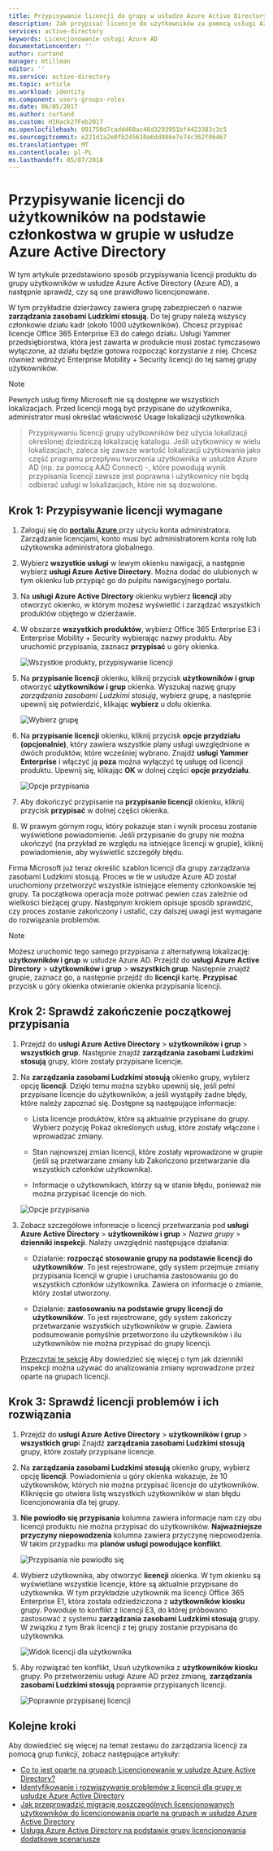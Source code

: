 ```yaml
---
title: Przypisywanie licencji do grupy w usłudze Azure Active Directory | Dokumentacja firmy Microsoft
description: Jak przypisać licencje do użytkowników za pomocą usługi Azure Active Directory grupy licencji
services: active-directory
keywords: Licencjonowanie usługi Azure AD
documentationcenter: ''
author: curtand
manager: mtillman
editor: ''
ms.service: active-directory
ms.topic: article
ms.workload: identity
ms.component: users-groups-roles
ms.date: 06/05/2017
ms.author: curtand
ms.custom: H1Hack27Feb2017
ms.openlocfilehash: 091750d7cadd460ac46d3293951bf4423383c3c5
ms.sourcegitcommit: e221d1a2e0fb245610a6dd886e7e74c362f06467
ms.translationtype: MT
ms.contentlocale: pl-PL
ms.lasthandoff: 05/07/2018
---
```

# <a name="assign-licenses-to-users-by-group-membership-in-azure-active-directory"></a>Przypisywanie licencji do użytkowników na podstawie członkostwa w grupie w usłudze Azure Active Directory

W tym artykule przedstawiono sposób przypisywania licencji produktu do grupy użytkowników w usłudze Azure Active Directory (Azure AD), a następnie sprawdź, czy są one prawidłowo licencjonowane.

W tym przykładzie dzierżawcy zawiera grupę zabezpieczeń o nazwie **zarządzania zasobami Ludzkimi stosują**. Do tej grupy należą wszyscy członkowie działu kadr (około 1000 użytkowników). Chcesz przypisać licencje Office 365 Enterprise E3 do całego działu. Usługi Yammer przedsiębiorstwa, która jest zawarta w produkcie musi zostać tymczasowo wyłączone, aż działu będzie gotowa rozpocząć korzystanie z niej. Chcesz również wdrożyć Enterprise Mobility + Security licencji do tej samej grupy użytkowników.

> [!NOTE]
> Pewnych usług firmy Microsoft nie są dostępne we wszystkich lokalizacjach. Przed licencji mogą być przypisane do użytkownika, administrator musi określać właściwość Usage lokalizacji użytkownika.

> Przypisywaniu licencji grupy użytkowników bez użycia lokalizacji określonej dziedziczą lokalizację katalogu. Jeśli użytkownicy w wielu lokalizacjach, zaleca się zawsze wartość lokalizacji użytkowania jako część programu przepływu tworzenia użytkownika w usłudze Azure AD (np. za pomocą AAD Connect) -, które powodują wynik przypisania licencji zawsze jest poprawna i użytkownicy nie będą odbierać usługi w lokalizacjach, które nie są dozwolone.

## <a name="step-1-assign-the-required-licenses"></a>Krok 1: Przypisywanie licencji wymagane

1. Zaloguj się do [ **portalu Azure** ](https://portal.azure.com) przy użyciu konta administratora. Zarządzanie licencjami, konto musi być administratorem konta rolę lub użytkownika administratora globalnego.

2. Wybierz **wszystkie usługi** w lewym okienku nawigacji, a następnie wybierz **usługi Azure Active Directory**. Można dodać do ulubionych w tym okienku lub przypiąć go do pulpitu nawigacyjnego portalu.

3. Na **usługi Azure Active Directory** okienku wybierz **licencji** aby otworzyć okienko, w którym możesz wyświetlić i zarządzać wszystkich produktów objętego w dzierżawie.

4. W obszarze **wszystkich produktów**, wybierz Office 365 Enterprise E3 i Enterprise Mobility + Security wybierając nazwy produktu. Aby uruchomić przypisania, zaznacz **przypisać** u góry okienka.

   ![Wszystkie produkty, przypisywanie licencji](media/active-directory-licensing-group-assignment-azure-portal/all-products-assign.png)

5. Na **przypisanie licencji** okienku, kliknij przycisk **użytkowników i grup** otworzyć **użytkowników i grup** okienka. Wyszukaj nazwę grupy *zarządzania zasobami Ludzkimi stosują*, wybierz grupę, a następnie upewnij się potwierdzić, klikając **wybierz** u dołu okienka.

   ![Wybierz grupę](media/active-directory-licensing-group-assignment-azure-portal/select-a-group.png)

6. Na **przypisanie licencji** okienku, kliknij przycisk **opcje przydziału (opcjonalnie)**, który zawiera wszystkie plany usługi uwzględnione w dwóch produktów, które wcześniej wybrano. Znajdź **usługi Yammer Enterprise** i włączyć ją **poza** można wyłączyć tę usługę od licencji produktu. Upewnij się, klikając **OK** w dolnej części **opcje przydziału**.

   ![Opcje przypisania](media/active-directory-licensing-group-assignment-azure-portal/assignment-options.png)

7. Aby dokończyć przypisanie na **przypisanie licencji** okienku, kliknij przycisk **przypisać** w dolnej części okienka.

8. W prawym górnym rogu, który pokazuje stan i wynik procesu zostanie wyświetlone powiadomienie. Jeśli przypisanie do grupy nie można ukończyć (na przykład ze względu na istniejące licencji w grupie), kliknij powiadomienie, aby wyświetlić szczegóły błędu.

Firma Microsoft już teraz określić szablon licencji dla grupy zarządzania zasobami Ludzkimi stosują. Proces w tle w usłudze Azure AD został uruchomiony przetworzyć wszystkie istniejące elementy członkowskie tej grupy. Ta początkowa operacja może potrwać pewien czas zależnie od wielkości bieżącej grupy. Następnym krokiem opisuje sposób sprawdzić, czy proces zostanie zakończony i ustalić, czy dalszej uwagi jest wymagane do rozwiązania problemów.

> [!NOTE]
> Możesz uruchomić tego samego przypisania z alternatywną lokalizację: **użytkowników i grup** w usłudze Azure AD. Przejdź do **usługi Azure Active Directory** > **użytkowników i grup** > **wszystkich grup**. Następnie znajdź grupie, zaznacz go, a następnie przejdź do **licencji** kartę. **Przypisać** przycisk u góry okienka otwieranie okienka przypisania licencji.

## <a name="step-2-verify-that-the-initial-assignment-has-finished"></a>Krok 2: Sprawdź zakończenie początkowej przypisania

1. Przejdź do **usługi Azure Active Directory** > **użytkowników i grup** > **wszystkich grup**. Następnie znajdź **zarządzania zasobami Ludzkimi stosują** grupy, które zostały przypisane licencje.

2. Na **zarządzania zasobami Ludzkimi stosują** okienko grupy, wybierz opcję **licencji**. Dzięki temu można szybko upewnij się, jeśli pełni przypisane licencje do użytkowników, a jeśli wystąpiły żadne błędy, które należy zapoznać się. Dostępne są następujące informacje:

   - Lista licencje produktów, które są aktualnie przypisane do grupy. Wybierz pozycję Pokaż określonych usług, które zostały włączone i wprowadzać zmiany.

   - Stan najnowszej zmian licencji, które zostały wprowadzone w grupie (jeśli są przetwarzane zmiany lub Zakończono przetwarzanie dla wszystkich członków użytkownika).

   - Informacje o użytkownikach, którzy są w stanie błędu, ponieważ nie można przypisać licencje do nich.

   ![Opcje przypisania](media/active-directory-licensing-group-assignment-azure-portal/assignment-errors.png)

3. Zobacz szczegółowe informacje o licencji przetwarzania pod **usługi Azure Active Directory** > **użytkowników i grup** > *Nazwa grupy* > **dzienniki inspekcji**. Należy uwzględnić następujące działania:

   - Działanie: **rozpocząć stosowanie grupy na podstawie licencji do użytkowników**. To jest rejestrowane, gdy system przejmuje zmiany przypisania licencji w grupie i uruchamia zastosowaniu go do wszystkich członków użytkownika. Zawiera on informacje o zmianie, który został utworzony.

   - Działanie: **zastosowaniu na podstawie grupy licencji do użytkowników**. To jest rejestrowane, gdy system zakończy przetwarzanie wszystkich użytkowników w grupie. Zawiera podsumowanie pomyślnie przetworzono ilu użytkowników i ilu użytkowników nie można przypisać do grupy licencji.

   [Przeczytaj tę sekcję](./active-directory-licensing-group-advanced.md#use-audit-logs-to-monitor-group-based-licensing-activity) Aby dowiedzieć się więcej o tym jak dzienniki inspekcji można używać do analizowania zmiany wprowadzone przez oparte na grupach licencji.

## <a name="step-3-check-for-license-problems-and-resolve-them"></a>Krok 3: Sprawdź licencji problemów i ich rozwiązania

1. Przejdź do **usługi Azure Active Directory** > **użytkowników i grup** > **wszystkich grup**i Znajdź **zarządzania zasobami Ludzkimi stosują** grupy, które zostały przypisane licencje.
2. Na **zarządzania zasobami Ludzkimi stosują** okienko grupy, wybierz opcję **licencji**. Powiadomienia u góry okienka wskazuje, że 10 użytkowników, których nie można przypisać licencje do użytkowników. Kliknięcie go otwiera listę wszystkich użytkowników w stan błędu licencjonowania dla tej grupy.
3. **Nie powiodło się przypisania** kolumna zawiera informacje nam czy obu licencji produktu nie można przypisać do użytkowników. **Najważniejsze przyczyny niepowodzenia** kolumna zawiera przyczynę niepowodzenia. W takim przypadku ma **planów usługi powodujące konflikt**.

   ![Przypisania nie powiodło się](media/active-directory-licensing-group-assignment-azure-portal/failed-assignments.png)

4. Wybierz użytkownika, aby otworzyć **licencji** okienka. W tym okienku są wyświetlane wszystkie licencje, które są aktualnie przypisane do użytkownika. W tym przykładzie użytkownik ma licencji Office 365 Enterprise E1, która została odziedziczona z **użytkowników kiosku** grupy. Powoduje to konflikt z licencji E3, do której próbowano zastosować z systemu **zarządzania zasobami Ludzkimi stosują** grupy. W związku z tym Brak licencji z tej grupy zostanie przypisana do użytkownika.

   ![Widok licencji dla użytkownika](media/active-directory-licensing-group-assignment-azure-portal/user-license-view.png)

5. Aby rozwiązać ten konflikt, Usuń użytkownika z **użytkowników kiosku** grupy. Po przetworzeniu usługi Azure AD przez zmianę, **zarządzania zasobami Ludzkimi stosują** poprawnie przypisanych licencji.

   ![Poprawnie przypisanej licencji](media/active-directory-licensing-group-assignment-azure-portal/license-correctly-assigned.png)

## <a name="next-steps"></a>Kolejne kroki

Aby dowiedzieć się więcej na temat zestawu do zarządzania licencji za pomocą grup funkcji, zobacz następujące artykuły:

* [Co to jest oparte na grupach Licencjonowanie w usłudze Azure Active Directory?](active-directory-licensing-whatis-azure-portal.md)
* [Identyfikowanie i rozwiązywanie problemów z licencji dla grupy w usłudze Azure Active Directory](active-directory-licensing-group-problem-resolution-azure-portal.md)
* [Jak przeprowadzić migrację poszczególnych licencjonowanych użytkowników do licencjonowania oparte na grupach w usłudze Azure Active Directory](active-directory-licensing-group-migration-azure-portal.md)
* [Usługa Azure Active Directory na podstawie grupy licencjonowania dodatkowe scenariusze](active-directory-licensing-group-advanced.md)
